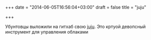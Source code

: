 +++
date = "2014-06-05T16:56:04+03:00"
draft = false
title = "juju"

+++

<p>Убунтовцы выложили на гитхаб свою&nbsp;<a href="https://github.com/juju/juju">juju</a>. Это кртуой девопсный инструмент для управления облаками</p>

